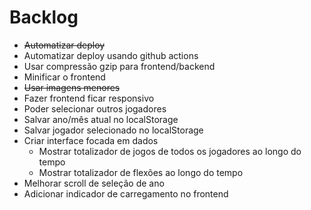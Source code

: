 # Backlog

- ~~Automatizar deploy~~
- Automatizar deploy usando github actions
- Usar compressão gzip para frontend/backend
- Minificar o frontend
- ~~Usar imagens menores~~
- Fazer frontend ficar responsivo
- Poder selecionar outros jogadores
- Salvar ano/mês atual no localStorage
- Salvar jogador selecionado no localStorage
- Criar interface focada em dados
  - Mostrar totalizador de jogos de todos os jogadores ao longo do tempo
  - Mostrar totalizador de flexões ao longo do tempo
- Melhorar scroll de seleção de ano
- Adicionar indicador de carregamento no frontend
